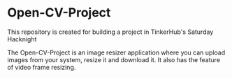# Open-CV-Project
This repository is created for building a project in TinkerHub's Saturday Hacknight

The Open-CV-Project is an image resizer application where you can upload images from your system, resize it and download it.
It also has the feature of video frame resizing.
